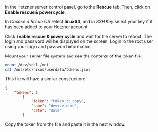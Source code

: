In the Hetzner server control panel, go to the **Rescue** tab. Then, click on **Enable rescue & power cycle**.

In *Choose a Recue OS* select **linux64**, and in *SSH Key* select your key if it has been added to your Hetzner account.

Click **Enable rescue & power cycle** and wait for the server to reboot. The login and password will be displayed on the screen. Login to the root user using your login and password information.

Mount your server file system and see the contents of the token file:

```sh
mount /dev/sda1 /mnt
cat /mnt/etc/nixos/userdata/tokens.json
```

This file will have a similar construction:

```json
{
    "tokens": [
        {
            "token": "token_to_copy",
            "name": "device_name",
            "date": "date"
        }
```

Copy the token from the file and paste it in the next window.
